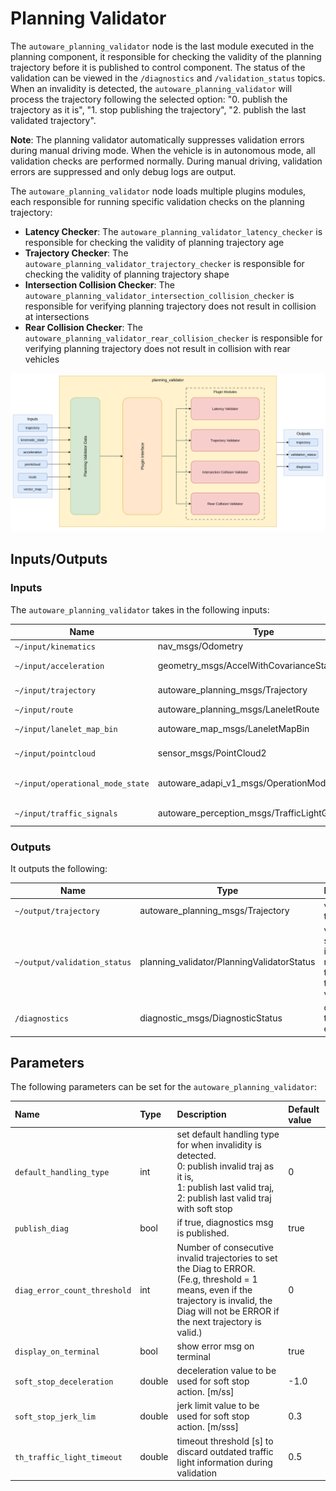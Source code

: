 # Planning Validator

The `autoware_planning_validator` node is the last module executed in the planning component, it responsible for checking the validity of the planning trajectory before it is published to control component. The status of the validation can be viewed in the `/diagnostics` and `/validation_status` topics. When an invalidity is detected, the `autoware_planning_validator` will process the trajectory following the selected option: "0. publish the trajectory as it is", "1. stop publishing the trajectory", "2. publish the last validated trajectory".

**Note**: The planning validator automatically suppresses validation errors during manual driving mode. When the vehicle is in autonomous mode, all validation checks are performed normally. During manual driving, validation errors are suppressed and only debug logs are output.

The `autoware_planning_validator` node loads multiple plugins modules, each responsible for running specific validation checks on the planning trajectory:

- **Latency Checker**: The `autoware_planning_validator_latency_checker` is responsible for checking the validity of planning trajectory age
- **Trajectory Checker**: The `autoware_planning_validator_trajectory_checker` is responsible for checking the validity of planning trajectory shape
- **Intersection Collision Checker**: The `autoware_planning_validator_intersection_collision_checker` is responsible for verifying planning trajectory does not result in collision at intersections
- **Rear Collision Checker**: The `autoware_planning_validator_rear_collision_checker` is responsible for verifying planning trajectory does not result in collision with rear vehicles

![autoware_planning_validator](./image/planning_validator.drawio.svg)

## Inputs/Outputs

### Inputs

The `autoware_planning_validator` takes in the following inputs:

| Name                             | Type                                            | Description                                      |
| -------------------------------- | ----------------------------------------------- | ------------------------------------------------ |
| `~/input/kinematics`             | nav_msgs/Odometry                               | ego pose and twist                               |
| `~/input/acceleration`           | geometry_msgs/AccelWithCovarianceStamped        | current acceleration of the ego vehicle          |
| `~/input/trajectory`             | autoware_planning_msgs/Trajectory               | target trajectory to be validated in this node   |
| `~/input/route`                  | autoware_planning_msgs/LaneletRoute             | route information                                |
| `~/input/lanelet_map_bin`        | autoware_map_msgs/LaneletMapBin                 | lanelet vector map information                   |
| `~/input/pointcloud`             | sensor_msgs/PointCloud2                         | obstacle pointcloud with ground removed          |
| `~/input/operational_mode_state` | autoware_adapi_v1_msgs/OperationModeState       | current operation mode state (autonomous/manual) |
| `~/input/traffic_signals`        | autoware_perception_msgs/TrafficLightGroupArray | recognized traffic signal information            |

### Outputs

It outputs the following:

| Name                         | Type                                       | Description                                                               |
| ---------------------------- | ------------------------------------------ | ------------------------------------------------------------------------- |
| `~/output/trajectory`        | autoware_planning_msgs/Trajectory          | validated trajectory                                                      |
| `~/output/validation_status` | planning_validator/PlanningValidatorStatus | validator status to inform the reason why the trajectory is valid/invalid |
| `/diagnostics`               | diagnostic_msgs/DiagnosticStatus           | diagnostics to report errors                                              |

## Parameters

The following parameters can be set for the `autoware_planning_validator`:

| Name                         | Type   | Description                                                                                                                                                                                      | Default value |
| :--------------------------- | :----- | :----------------------------------------------------------------------------------------------------------------------------------------------------------------------------------------------- | :------------ |
| `default_handling_type`      | int    | set default handling type for when invalidity is detected. <br>0: publish invalid traj as it is, <br>1: publish last valid traj, <br>2: publish last valid traj with soft stop                   | 0             |
| `publish_diag`               | bool   | if true, diagnostics msg is published.                                                                                                                                                           | true          |
| `diag_error_count_threshold` | int    | Number of consecutive invalid trajectories to set the Diag to ERROR. (Fe.g, threshold = 1 means, even if the trajectory is invalid, the Diag will not be ERROR if the next trajectory is valid.) | 0             |
| `display_on_terminal`        | bool   | show error msg on terminal                                                                                                                                                                       | true          |
| `soft_stop_deceleration`     | double | deceleration value to be used for soft stop action. [m/ss]                                                                                                                                       | -1.0          |
| `soft_stop_jerk_lim`         | double | jerk limit value to be used for soft stop action. [m/sss]                                                                                                                                        | 0.3           |
| `th_traffic_light_timeout`   | double | timeout threshold [s] to discard outdated traffic light information during validation                                                                                                            | 0.5           |
